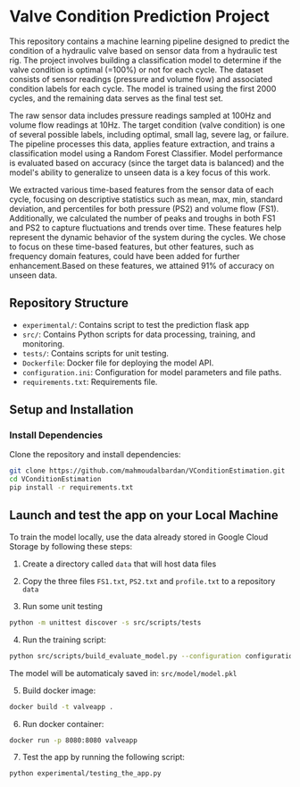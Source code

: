 # Valve Condition Prediction Project

This repository contains a machine learning pipeline designed to predict the condition of a hydraulic valve based on sensor data from a hydraulic test rig. 
The project involves building a classification model to determine if the valve condition is optimal (=100%) or not for each cycle. 
The dataset consists of sensor readings (pressure and volume flow) and associated condition labels for each cycle. 
The model is trained using the first 2000 cycles, and the remaining data serves as the final test set.

The raw sensor data includes pressure readings sampled at 100Hz and volume flow readings at 10Hz. The target condition (valve condition) is one of several possible labels, including optimal, small lag, severe lag, or failure. The pipeline processes this data, applies feature extraction, and trains a classification model using a Random Forest Classifier. 
Model performance is evaluated based on accuracy (since the target data is balanced) and the model's ability to generalize to unseen data is a key focus of this work.

We extracted various time-based features from the sensor data of each cycle, focusing on descriptive statistics such as mean, max, min, standard deviation, and percentiles for both pressure (PS2) and volume flow (FS1). Additionally, we calculated the number of peaks and troughs in both FS1 and PS2 to capture fluctuations and trends over time. These features help represent the dynamic behavior of the system during the cycles. We chose to focus on these time-based features, but other features, such as frequency domain features, could have been added for further enhancement.Based on these features, we attained 91% of accuracy on unseen data.


## Repository Structure
- `experimental/`: Contains script to test the prediction flask app
- `src/`: Contains Python scripts for data processing, training, and monitoring.
- `tests/`: Contains scripts for unit testing.
- `Dockerfile`: Docker file for deploying the model API.
- `configuration.ini`: Configuration for model parameters and file paths.
- `requirements.txt`: Requirements file.

## Setup and Installation

### Install Dependencies
Clone the repository and install dependencies:
```bash
git clone https://github.com/mahmoudalbardan/VConditionEstimation.git 
cd VConditionEstimation
pip install -r requirements.txt
```

##  Launch and test the app on your Local Machine
To train the model locally, use the data already stored in Google Cloud Storage
by following these steps:
1. Create a directory called `data` that will host data files

2. Copy the three files `FS1.txt`, `PS2.txt` and `profile.txt` to a repository `data`

3. Run some unit testing
```bash
python -m unittest discover -s src/scripts/tests
```

4. Run the training script:
```bash
python src/scripts/build_evaluate_model.py --configuration configuration.ini --eda false
```
The model will be automaticaly saved in: `src/model/model.pkl`

5. Build docker image:
```bash
docker build -t valveapp .
```

6. Run docker container:
```bash
docker run -p 8080:8080 valveapp
```

7. Test the app by running the following script:
```bash
python experimental/testing_the_app.py
```
